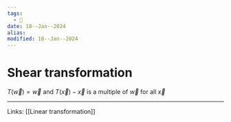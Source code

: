 ```yaml
---
tags:
  - 🌱
date: 18--Jan--2024
alias: 
modified: 18--Jan--2024
---
```

# Shear transformation
$T(\vec w) = \vec w$ and $T(\vec x) −  \vec x$ is a multiple of $\vec w$ for all $\vec x$

---
Links: [[Linear transformation]]
